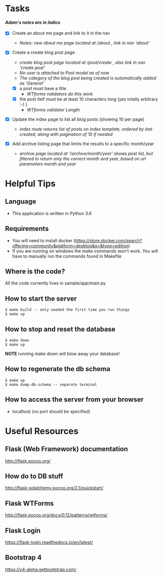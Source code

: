 # Tasks
#### *Adam's notes are in italics*

- [x] Create an about me page and link to it in the nav
    - *Notes: new about me page located at /about , link in nav 'about'*
- [x] Create a create blog post page
    - *create blog post page located at /post/create , also link in nav 'create post'*
    - *No user is attached to Post model as of now*
    - *The category of the blog post being created is automatically added as 'General'*

    - [x] a post must have a title
        - *WTforms validators do this work*
    - [x] the post itelf must be at least 10 characters long (yes totally arbitrary :-) )
        - *WTforms validator Length*

- [x] Update the index page to list all blog posts (showing 10 per page)
    - *index route returns list of posts on index template, ordered by last created, along with pagination of 10 if needed*
- [x] Add archive listing page that limits the results to a specific month/year
    - *archive page located at '/archive/month/year' shows post list, but filtered to return only the correct month and year, based on url parameters month and year*

# Helpful Tips

## Language
- This application is written in Python 3.6

## Requirements

- You will need to install docker (https://store.docker.com/search?offering=community&platform=desktop&q=&type=edition)
- If you are running on windows the make commands won't work.  You will have to manually run the commands found in Makefile

## Where is the code?

All the code currently lives in sample/app/main.py

## How to start the server

    $ make build -- only needed the first time you run things
    $ make up

## How to stop and reset the database

    $ make down
    $ make up

**NOTE** running make down will blow away your database!

## How to regenerate the db schema

    $ make up
    $ make dump-db-schema -- separate terminal

## How to access the server from your browser
- localhost (no port should be specified)

# Useful Resources

## Flask (Web Framework) documentation
http://flask.pocoo.org/

## How do to DB stuff
http://flask-sqlalchemy.pocoo.org/2.1/quickstart/

## Flask WTForms
http://flask.pocoo.org/docs/0.12/patterns/wtforms/

## Flask Login
https://flask-login.readthedocs.io/en/latest/

## Bootstrap 4
https://v4-alpha.getbootstrap.com/


